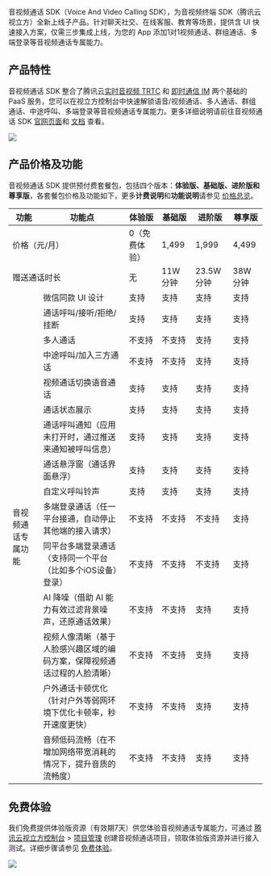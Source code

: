 音视频通话 SDK（Voice And Video Calling SDK），为音视频终端 SDK（腾讯云视立方）全新上线子产品。针对聊天社交、在线客服、教育等场景，提供含 UI 快速接入方案，仅需三步集成上线，为您的 App 添加1对1视频通话、群组通话、多端登录等音视频通话专属能力。

## 产品特性

音视频通话 SDK 整合了腾讯云[实时音视频 TRTC](https://cloud.tencent.com/document/product/647/16788) 和 [即时通信 IM](https://cloud.tencent.com/document/product/269/42440) 两个基础的 PaaS 服务，您可以在视立方控制台中快速解锁语音/视频通话、多人通话、群组通话、中途呼叫、多端登录等音视频通话专属能力。更多详细说明请前往音视频通话 SDK [官网页面](https://cloud.tencent.com/product/calling)和 [文档](https://cloud.tencent.com/document/product/1640) 查看。

![](https://qcloudimg.tencent-cloud.cn/raw/0a1611ae7500e1e70b2e56d9e5750792/sdk_trtc.png)

## 产品价格及功能

音视频通话 SDK 提供预付费套餐包，包括四个版本：**体验版、基础版、进阶版和尊享版**，各套餐包价格及功能如下，更多**计费说明**和**功能说明**请参见 [价格总览](https://cloud.tencent.com/document/product/1640/79968)。

<table>
<thead>
<tr>
<th>功能</th>
<th>功能点</th>
<th>体验版</th>
<th>基础版</th>
<th>进阶版</th>
<th>尊享版</th>
</tr>
</thead>
<tbody><tr>
<td colspan=2>价格（元/月）</td>
<td>0（免费体验）</td>
<td>1,499</td>
<td>1,999</td>
<td>4,499</td>
</tr>
<tr>
<td colspan=2>赠送通话时长</td>
<td>无</td>
<td>11W分钟</td>
<td>23.5W分钟</td>
<td>38W分钟</td>
</tr>
<tr>
<td rowspan=15>音视频通话专属功能</td>
<td>微信同款 UI 设计</td>
<td>支持</td>
<td>支持</td>
<td>支持</td>
<td>支持</td>
</tr>
<tr>
<td>通话呼叫/接听/拒绝/挂断</td>
<td>支持</td>
<td>支持</td>
<td>支持</td>
<td>支持</td>
</tr>
<tr>
<td>多人通话</td>
<td>不支持</td>
<td>不支持</td>
<td>支持</td>
<td>支持</td>
</tr>
<tr>
<td>中途呼叫/加入三方通话</td>
<td>不支持</td>
<td>不支持</td>
<td>支持</td>
<td>支持</td>
</tr>
<tr>
<td>视频通话切换语音通话</td>
<td>支持</td>
<td>支持</td>
<td>支持</td>
<td>支持</td>
</tr>
<tr>
<td>通话状态展示</td>
<td>支持</td>
<td>支持</td>
<td>支持</td>
<td>支持</td>
</tr>
<tr>
<td>通话呼叫通知（应用未打开时，通过推送来通知被呼叫信息）</td>
<td>支持</td>
<td>支持</td>
<td>支持</td>
<td>支持</td>
</tr>
<tr>
<td>通话悬浮窗（通话界面悬浮）</td>
<td>支持</td>
<td>支持</td>
<td>支持</td>
<td>支持</td>
</tr>
<tr>
<td>自定义呼叫铃声</td>
<td>支持</td>
<td>支持</td>
<td>支持</td>
<td>支持</td>
</tr>
<tr>
<td>多端登录通话（任一平台接通，自动停止其他端的接入请求）</td>
<td>不支持</td>
<td>不支持</td>
<td>不支持</td>
<td>支持</td>
</tr>
<tr>
<td>同平台多端登录通话（支持同一个平台（比如多个iOS设备）登录）</td>
<td>不支持</td>
<td>不支持</td>
<td>不支持</td>
<td>支持</td>
</tr>
<tr>
<td>AI 降噪（借助 AI 能力有效过滤背景噪声，还原通话效果）</td>
<td>不支持</td>
<td>不支持</td>
<td>支持</td>
<td>支持</td>
</tr>
<tr>
<td>视频人像清晰（基于人脸感兴趣区域的编码方案，保障视频通话过程的人脸清晰）</td>
<td>不支持</td>
<td>不支持</td>
<td>支持</td>
<td>支持</td>
</tr>
<tr>
<td>户外通话卡顿优化（针对户外等弱网环境下优化卡顿率，秒开速度更快）</td>
<td>不支持</td>
<td>不支持</td>
<td>支持</td>
<td>支持</td>
</tr>
<tr>
<td>音频低码流畅（在不增加网络带宽消耗的情况下，提升音质的流畅度）</td>
<td>不支持</td>
<td>不支持</td>
<td>支持</td>
<td>支持</td>
</tr>
</tbody></table>


## 免费体验

我们免费提供体验版资源（有效期7天）供您体验音视频通话专属能力，可通过 [腾讯云视立方控制台](https://console.cloud.tencent.com/vcube) > [项目管理](https://console.cloud.tencent.com/vcube/project/manage) 创建音视频通话项目，领取体验版资源并进行接入测试。详细步骤请参见 [免费体验](https://cloud.tencent.com/document/product/1640/79972)。

![](https://qcloudimg.tencent-cloud.cn/image/document/0c3ba95b6b8a9cad03d05bca336901dd.png)



